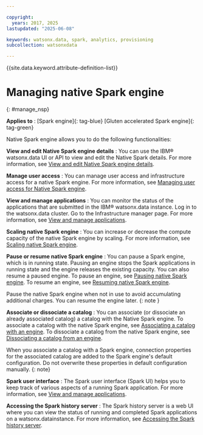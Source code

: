 ```yaml
---

copyright:
  years: 2017, 2025
lastupdated: "2025-06-08"

keywords: watsonx.data, spark, analytics, provisioning
subcollection: watsonxdata

---
```


{{site.data.keyword.attribute-definition-list}}

# Managing native Spark engine
{: #manage_nsp}

**Applies to** : [Spark engine]{: tag-blue}  [Gluten accelerated Spark engine]{: tag-green}

Native Spark engine allows you to do the following functionalities:


**View and edit Native Spark engine details**
: You can use the IBM® watsonx.data UI or API to view and edit the Native Spark details. For more information, see [View and edit Native Spark engine details]({{site.data.keyword.ref-view_edit-link}}).

**Manage user access**
: You can manage user access and infrastructure access for a native Spark engine. For more information, see [Managing user access for Native Spark engine]({{site.data.keyword.ref-manage_access-link}}).

**View and manage applications**
: You can monitor the status of the applications that are submitted in the IBM® watsonx.data instance. Log in to the watsonx.data cluster. Go to the Infrastructure manager page. For more information, see [View and manage applications]({{site.data.keyword.ref-mng_appltn-link}}).

**Scaling native Spark engine**
: You can increase or decrease the compute capacity of the native Spark engine by scaling. For more information, see [Scaling native Spark engine]({{site.data.keyword.ref-scl_nsp-link}}).

**Pause or resume native Spark engine**
: You can pause a Spark engine, which is in running state. Pausing an engine stops the Spark applications in running state and the engine releases the existing capacity. You can also resume a paused engine. To pause an engine, see [Pausing native Spark engine]({{site.data.keyword.ref-pause_engine-link}}). To resume an engine, see [Resuming native Spark engine]({{site.data.keyword.ref-resume_engine-link}}).

Pause the native Spark engine when not in use to avoid accumulating additional charges. You can resume the engine later.
{: note }

**Associate or dissociate a catalog**
: You can associate (or dissociate an already associated catalog) a catalog with the Native Spark engine. To associate a catalog with the native Spark engine, see [Associating a catalog with an engine]({{site.data.keyword.ref-asso-cat-eng-link}}). To dissociate a catalog from the native Spark engine, see [Dissociating a catalog from an engine]({{site.data.keyword.dissociate-catalog-link}}).

When you associate a catalog with a Spark engine, connection properties for the associated catalog are added to the Spark engine's default configuration. Do not overwrite these properties in default configuration manually.
 {: note}

**Spark user interface**
: The Spark user interface (Spark UI) helps you to keep track of various aspects of a running Spark application. For more information, see [View and manage applications]({{site.data.keyword.ref-wxd_spk_ui-link}}).

**Accessing the Spark history server**
: The Spark history server is a web UI where you can view the status of running and completed Spark applications on a watsonx.datainstance. For more information, see [Accessing the Spark history server]({{site.data.keyword.ref-wxd_spk_histry-link}}).
